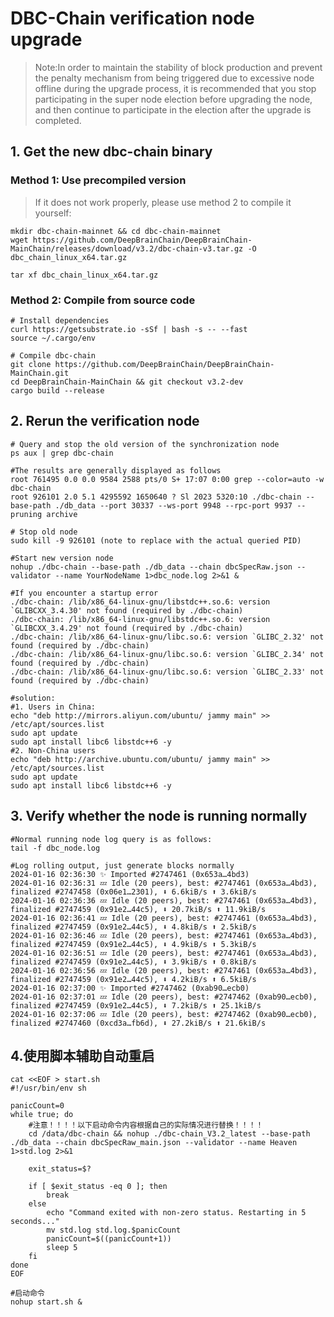 # DBC-Chain verification node upgrade 


> Note:In order to maintain the stability of block production and prevent the penalty mechanism from being triggered due to excessive node offline during the upgrade process, it is recommended that you stop participating in the super node election before upgrading the node, and then continue to participate in the election after the upgrade is completed.

## 1. Get the new dbc-chain binary

### Method 1: Use precompiled version

> If it does not work properly, please use method 2 to compile it yourself:

```shell
mkdir dbc-chain-mainnet && cd dbc-chain-mainnet
wget https://github.com/DeepBrainChain/DeepBrainChain-MainChain/releases/download/v3.2/dbc-chain-v3.tar.gz -O dbc_chain_linux_x64.tar.gz

tar xf dbc_chain_linux_x64.tar.gz

```

### Method 2: Compile from source code

```shell
# Install dependencies
curl https://getsubstrate.io -sSf | bash -s -- --fast
source ~/.cargo/env

# Compile dbc-chain
git clone https://github.com/DeepBrainChain/DeepBrainChain-MainChain.git
cd DeepBrainChain-MainChain && git checkout v3.2-dev
cargo build --release

```

## 2. Rerun the verification node

```shell
# Query and stop the old version of the synchronization node
ps aux | grep dbc-chain

#The results are generally displayed as follows
root 761495 0.0 0.0 9584 2588 pts/0 S+ 17:07 0:00 grep --color=auto -w dbc-chain
root 926101 2.0 5.1 4295592 1650640 ? Sl 2023 5320:10 ./dbc-chain --base-path ./db_data --port 30337 --ws-port 9948 --rpc-port 9937 --pruning archive

# Stop old node
sudo kill -9 926101 (note to replace with the actual queried PID)

#Start new version node
nohup ./dbc-chain --base-path ./db_data --chain dbcSpecRaw.json --validator --name YourNodeName 1>dbc_node.log 2>&1 &

#If you encounter a startup error
./dbc-chain: /lib/x86_64-linux-gnu/libstdc++.so.6: version `GLIBCXX_3.4.30' not found (required by ./dbc-chain)
./dbc-chain: /lib/x86_64-linux-gnu/libstdc++.so.6: version `GLIBCXX_3.4.29' not found (required by ./dbc-chain)
./dbc-chain: /lib/x86_64-linux-gnu/libc.so.6: version `GLIBC_2.32' not found (required by ./dbc-chain)
./dbc-chain: /lib/x86_64-linux-gnu/libc.so.6: version `GLIBC_2.34' not found (required by ./dbc-chain)
./dbc-chain: /lib/x86_64-linux-gnu/libc.so.6: version `GLIBC_2.33' not found (required by ./dbc-chain)

#solution:
#1. Users in China:
echo "deb http://mirrors.aliyun.com/ubuntu/ jammy main" >> /etc/apt/sources.list
sudo apt update
sudo apt install libc6 libstdc++6 -y
#2. Non-China users
echo "deb http://archive.ubuntu.com/ubuntu/ jammy main" >> /etc/apt/sources.list
sudo apt update
sudo apt install libc6 libstdc++6 -y

```

## 3. Verify whether the node is running normally

```shell
#Normal running node log query is as follows:
tail -f dbc_node.log

#Log rolling output, just generate blocks normally
2024-01-16 02:36:30 ✨ Imported #2747461 (0x653a…4bd3)
2024-01-16 02:36:31 💤 Idle (20 peers), best: #2747461 (0x653a…4bd3), finalized #2747458 (0x06e1…2301), ⬇ 6.6kiB/s ⬆ 3.6kiB/s
2024-01-16 02:36:36 💤 Idle (20 peers), best: #2747461 (0x653a…4bd3), finalized #2747459 (0x91e2…44c5), ⬇ 20.7kiB/s ⬆ 11.9kiB/s
2024-01-16 02:36:41 💤 Idle (20 peers), best: #2747461 (0x653a…4bd3), finalized #2747459 (0x91e2…44c5), ⬇ 4.8kiB/s ⬆ 2.5kiB/s
2024-01-16 02:36:46 💤 Idle (20 peers), best: #2747461 (0x653a…4bd3), finalized #2747459 (0x91e2…44c5), ⬇ 4.9kiB/s ⬆ 5.3kiB/s
2024-01-16 02:36:51 💤 Idle (20 peers), best: #2747461 (0x653a…4bd3), finalized #2747459 (0x91e2…44c5), ⬇ 3.9kiB/s ⬆ 0.8kiB/s
2024-01-16 02:36:56 💤 Idle (20 peers), best: #2747461 (0x653a…4bd3), finalized #2747459 (0x91e2…44c5), ⬇ 4.2kiB/s ⬆ 6.5kiB/s
2024-01-16 02:37:00 ✨ Imported #2747462 (0xab90…ecb0)
2024-01-16 02:37:01 💤 Idle (20 peers), best: #2747462 (0xab90…ecb0), finalized #2747459 (0x91e2…44c5), ⬇ 7.2kiB/s ⬆ 25.1kiB/s
2024-01-16 02:37:06 💤 Idle (20 peers), best: #2747462 (0xab90…ecb0), finalized #2747460 (0xcd3a…fb6d), ⬇ 27.2kiB/s ⬆ 21.6kiB/s
```

## 4.使用脚本辅助自动重启
```shell
cat <<EOF > start.sh
#!/usr/bin/env sh

panicCount=0
while true; do
    #注意！！！！以下启动命令内容根据自己的实际情况进行替换！！！！
    cd /data/dbc-chain && nohup ./dbc-chain_V3.2_latest --base-path ./db_data --chain dbcSpecRaw_main.json --validator --name Heaven  1>std.log 2>&1

    exit_status=$?

    if [ $exit_status -eq 0 ]; then
        break
    else
        echo "Command exited with non-zero status. Restarting in 5 seconds..."
        mv std.log std.log.$panicCount
        panicCount=$((panicCount+1))
        sleep 5
    fi
done
EOF

#启动命令
nohup start.sh &

```
